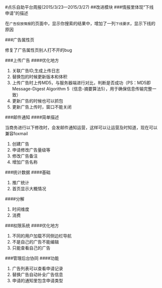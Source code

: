 #点乐自助平台周报(2015/3/23—2015/3/27)
##改进模块
###情报里体现“下线申请”的描述

在`广告投放情报`的页面中，显示你搜索的结果中，增加了一列`下线要求`，显示下线的原因

###广告属性页

修复了广告属性页别人打不开的bug

###上传广告
####优化地方
1. 关联广告ID,生成上传日志
2. 替换包的时候更新版本和体积
3. 上传广告时上传MD5，与服务器端进行对比，判断是否成功（PS：MD5即Message-Digest Algorithm 5（信息-摘要算法5），用于确保信息传输完整一致）
4. 更新广告的时候也可以抓包
5. 更新广告上传时，窗口不能关闭

###邮件通知
####简单描述

当商务进行以下修改时，会发邮件通知运营，这样可以让运营及时知道，现在可以兼容foxmail

1. 创建广告
2. 申请修改广告量级等
3. 修改广告备注
4. 增加广告名称

###统计数据
####基础
1. 推广统计
2. 首页显示大概情况

####分解
1. 时间维度
2. 消费

###权限系统
####优化地方
1. 不同的用户加载不同侧边栏导航
2. 不是自己的广告不能编辑
3. 只能查看自己的广告

###管理后台协同
####功能
1. 广告列表可以查看申请记录
2. 替换广告自动补全广告信息
3. 申请的通知里包含申请类型
